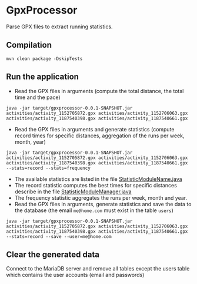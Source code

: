 # GpxProcessor
Parse GPX files to extract running statistics.

## Compilation
```
mvn clean package -DskipTests
```

## Run the application
* Read the GPX files in arguments (compute the total distance, the total time and the pace)
```
java -jar target/gpxprocessor-0.0.1-SNAPSHOT.jar activities/activity_1152705872.gpx activities/activity_1152706063.gpx activities/activity_1187540398.gpx activities/activity_1187540661.gpx
```
* Read the GPX files in arguments and generate statistics (compute record times for specific distances, aggregation of
  the runs per week, month, year)
```
java -jar target/gpxprocessor-0.0.1-SNAPSHOT.jar activities/activity_1152705872.gpx activities/activity_1152706063.gpx activities/activity_1187540398.gpx activities/activity_1187540661.gpx --stats=record --stats=frequency
```
  * The available statistics are listed in the file [StatisticModuleName.java](src/main/java/fr/openrunning/gpxprocessor/statistics/StatisticModuleName.java)
  * The record statistic computes the best times for specific distances describe in the file
    [StatisticModuleManager.java](src/main/java/fr/openrunning/gpxprocessor/statistics/StatisticModuleManager.java)
  * The frequency statistic aggregates the runs per week, month and year.
* Read the GPX files in arguments, generate statistics and save the data to the database (the email `me@home.com` must
  exist in the table `users`)
```
java -jar target/gpxprocessor-0.0.1-SNAPSHOT.jar activities/activity_1152705872.gpx activities/activity_1152706063.gpx activities/activity_1187540398.gpx activities/activity_1187540661.gpx --stats=record --save --user=me@home.com
```

## Clear the generated data
Connect to the MariaDB server and remove all tables except the users table which contains the user accounts (email and
passwords)
